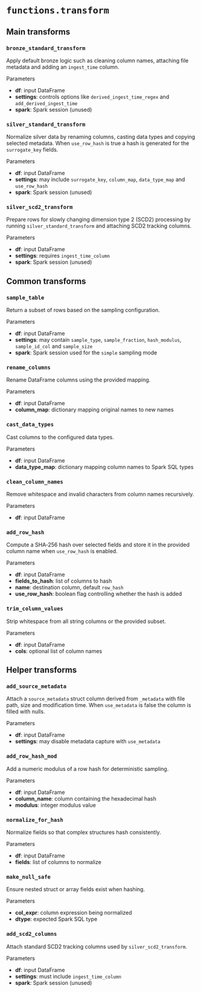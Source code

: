 # `functions.transform`

## Main transforms

### `bronze_standard_transform`
Apply default bronze logic such as cleaning column names, attaching file metadata and adding an `ingest_time` column.

Parameters
- **df**: input DataFrame
- **settings**: controls options like `derived_ingest_time_regex` and `add_derived_ingest_time`
- **spark**: Spark session (unused)

### `silver_standard_transform`
Normalize silver data by renaming columns, casting data types and copying selected metadata. When `use_row_hash` is true a hash is generated for the `surrogate_key` fields.

Parameters
- **df**: input DataFrame
- **settings**: may include `surrogate_key`, `column_map`, `data_type_map` and `use_row_hash`
- **spark**: Spark session (unused)

### `silver_scd2_transform`
Prepare rows for slowly changing dimension type 2 (SCD2) processing by running `silver_standard_transform` and attaching SCD2 tracking columns.

Parameters
- **df**: input DataFrame
- **settings**: requires `ingest_time_column`
- **spark**: Spark session (unused)

## Common transforms

### `sample_table`
Return a subset of rows based on the sampling configuration.

Parameters
- **df**: input DataFrame
- **settings**: may contain `sample_type`, `sample_fraction`, `hash_modulus`, `sample_id_col` and `sample_size`
- **spark**: Spark session used for the `simple` sampling mode

### `rename_columns`
Rename DataFrame columns using the provided mapping.

Parameters
- **df**: input DataFrame
- **column_map**: dictionary mapping original names to new names

### `cast_data_types`
Cast columns to the configured data types.

Parameters
- **df**: input DataFrame
- **data_type_map**: dictionary mapping column names to Spark SQL types

### `clean_column_names`
Remove whitespace and invalid characters from column names recursively.

Parameters
- **df**: input DataFrame

### `add_row_hash`
Compute a SHA‑256 hash over selected fields and store it in the provided column name when `use_row_hash` is enabled.

Parameters
- **df**: input DataFrame
- **fields_to_hash**: list of columns to hash
- **name**: destination column, default `row_hash`
- **use_row_hash**: boolean flag controlling whether the hash is added

### `trim_column_values`
Strip whitespace from all string columns or the provided subset.

Parameters
- **df**: input DataFrame
- **cols**: optional list of column names

## Helper transforms

### `add_source_metadata`
Attach a `source_metadata` struct column derived from `_metadata` with file path, size and modification time. When `use_metadata` is false the column is filled with nulls.

Parameters
- **df**: input DataFrame
- **settings**: may disable metadata capture with `use_metadata`

### `add_row_hash_mod`
Add a numeric modulus of a row hash for deterministic sampling.

Parameters
- **df**: input DataFrame
- **column_name**: column containing the hexadecimal hash
- **modulus**: integer modulus value

### `normalize_for_hash`
Normalize fields so that complex structures hash consistently.

Parameters
- **df**: input DataFrame
- **fields**: list of columns to normalize

### `make_null_safe`
Ensure nested struct or array fields exist when hashing.

Parameters
- **col_expr**: column expression being normalized
- **dtype**: expected Spark SQL type

### `add_scd2_columns`
Attach standard SCD2 tracking columns used by `silver_scd2_transform`.

Parameters
- **df**: input DataFrame
- **settings**: must include `ingest_time_column`
- **spark**: Spark session (unused)


